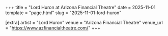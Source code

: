 +++
title = "Lord Huron at Arizona Financial Theatre"
date = 2025-11-01
template = "page.html"
slug = "2025-11-01-lord-huron"

[extra]
artist = "Lord Huron"
venue = "Arizona Financial Theatre"
venue_url = "https://www.azfinancialtheatre.com/"
+++
